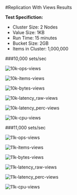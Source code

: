 #Replication With Views Results

**Test Specifiction:**

* Cluster Size: 2 Nodes
* Value Size: 1KB
* Run Time: 15 minutes
* Bucket Size: 2GB
* Items in Cluster: 1,000,000

###10,000 sets/sec

![10k-ops-views](images/views/10k_ops.png)

![10k-items-views](images/views/10k_items.png)

![10k-bytes-views](images/views/10k_bytes.png)

![10k-latency_raw-views](images/views/10k_latency_raw.png)

![10k-latency_perc-views](images/views/10k_latency_perc.png)

![10k-cpu-views](images/views/10k_cpu.png)

###11,000 sets/sec

![11k-ops-views](images/views/11k_ops.png)

![11k-items-views](images/views/11k_items.png)

![11k-bytes-views](images/views/11k_bytes.png)

![11k-latency_raw-views](images/views/11k_latency_raw.png)

![11k-latency_perc-views](images/views/11k_latency_perc.png)

![11k-cpu-views](images/views/11k_cpu.png)
